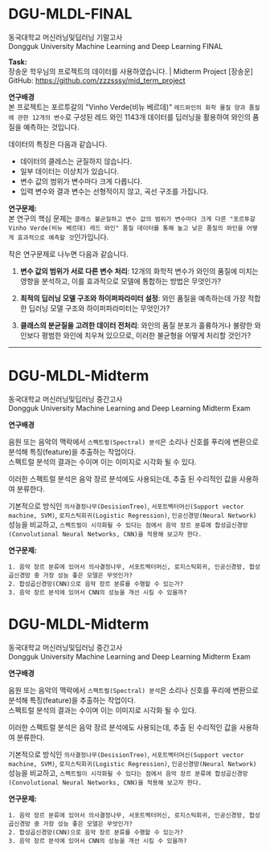 # DGU-MLDL-FINAL
동국대학교 머신러닝및딥러닝 기말고사  
Dongguk University Machine Learning and Deep Learning FINAL

**Task:**  
장송운 학우님의 프로젝트의 데이터를 사용하였습니다. | Midterm Project [장송운] GitHub: https://github.com/zzzsssy/mid_term_project
  
**연구배경**  
본 프로젝트는 포르투갈의 "Vinho Verde(비뉴 베르데)" `레드와인의 화학 물질 양과 품질에 관한 12개의 변수`로 구성된 레드 와인 1143개 데이터를 딥러닝을 활용하여 와인의 품질을 예측하는 것입니다.  

데이터의 특징은 다음과 같습니다.

- 데이터의 클레스는 균질하지 않습니다.
- 일부 데이터는 이상치가 있습니다.
- 변수 값의 범위가 변수마다 크게 다릅니다.
- 입력 변수와 결과 변수는 선형적이지 않고, 곡선 구조를 가집니다.

**연구문제:**  
본 연구의 핵심 문제는 `클래스 불균질하고 변수 값의 범위가 변수마다 크게 다른 "포르투갈 Vinho Verde(비뉴 베르데) 레드 와인" 품질 데이터를 통해 높고 낮은 품질의 와인을 어떻게 효과적으로 예측할 것`인가입니다. 

작은 연구문제로 나누면 다음과 같습니다.

1. **변수 값의 범위가 서로 다른 변수 처리**: 12개의 화학적 변수가 와인의 품질에 미치는 영향을 분석하고, 이를 효과적으로 모델에 통합하는 방법은 무엇인가?

2. **최적의 딥러닝 모델 구조와 하이퍼파라미터 설정**: 와인 품질을 예측하는데 가장 적합한 딥러닝 모델 구조와 하이퍼파라미터는 무엇인가?  

3. **클래스의 분균질을 고려한 데이터 전처리**: 와인의 품질 분포가 훌륭하거나 불량한 와인보다 평범한 와인에 치우쳐 있으므로, 이러한 불균형을 어떻게 처리할 것인가?

----

# DGU-MLDL-Midterm
동국대학교 머신러닝및딥러닝 중간고사  
Dongguk University Machine Learning and Deep Learning Midterm Exam

**연구배경**  

음원 또는 음악의 맥락에서 ```스펙트럴(Spectral) 분석```은 소리나 신호를 푸리에 변환으로 분석해 특징(feature)을 추출하는 작업이다.  
스펙트럴 분석의 결과는 수이며 이는 이미지로 시각화 될 수 있다.  
  
이러한 스펙트럴 분석은 음악 장르 분석에도 사용되는데, 추출 된 수리적인 값을 사용하여 분류한다.

기본적으로 방식인 ```의사결정나무(DesisionTree)```, ```서포트벡터머신(Support vector machine, SVM)```, ```로지스틱회귀(Logistic Regression)```, ```인공신경망(Neural Network)``` 성능을 비교하고,  ```스펙트럴이 시각화될 수 있다는 점에서 음악 장르 분류에 합성곱신경망(Convolutional Neural Networks, CNN)을 적용해 보고자 한다.```


**연구문제:**  

    1. 음악 장르 분류에 있어서 의사결정나무, 서포트벡터머신, 로지스틱회귀, 인공신경망, 합성곱신경망 중 가장 성능 좋은 모델은 무엇인가?
    2. 합성곱신경망(CNN)으로 음악 장르 분류를 수행할 수 있는가?  
    3. 음악 장르 분석에 있어서 CNN의 성능을 개선 시킬 수 있을까?

# DGU-MLDL-Midterm
동국대학교 머신러닝및딥러닝 중간고사  
Dongguk University Machine Learning and Deep Learning Midterm Exam

**연구배경**  

음원 또는 음악의 맥락에서 ```스펙트럴(Spectral) 분석```은 소리나 신호를 푸리에 변환으로 분석해 특징(feature)을 추출하는 작업이다.  
스펙트럴 분석의 결과는 수이며 이는 이미지로 시각화 될 수 있다.  
  
이러한 스펙트럴 분석은 음악 장르 분석에도 사용되는데, 추출 된 수리적인 값을 사용하여 분류한다.

기본적으로 방식인 ```의사결정나무(DesisionTree)```, ```서포트벡터머신(Support vector machine, SVM)```, ```로지스틱회귀(Logistic Regression)```, ```인공신경망(Neural Network)``` 성능을 비교하고,  ```스펙트럴이 시각화될 수 있다는 점에서 음악 장르 분류에 합성곱신경망(Convolutional Neural Networks, CNN)을 적용해 보고자 한다.```


**연구문제:**  

    1. 음악 장르 분류에 있어서 의사결정나무, 서포트벡터머신, 로지스틱회귀, 인공신경망, 합성곱신경망 중 가장 성능 좋은 모델은 무엇인가?
    2. 합성곱신경망(CNN)으로 음악 장르 분류를 수행할 수 있는가?  
    3. 음악 장르 분석에 있어서 CNN의 성능을 개선 시킬 수 있을까?

